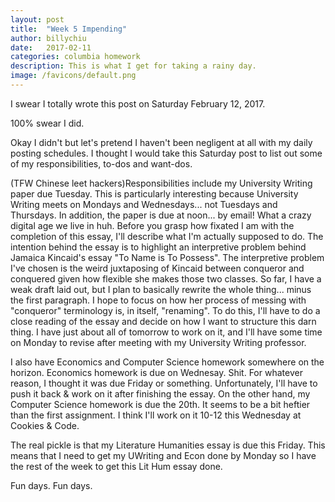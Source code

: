```yaml
---
layout: post
title:  "Week 5 Impending"
author: billychiu
date:   2017-02-11
categories: columbia homework
description: This is what I get for taking a rainy day.
image: /favicons/default.png
---
```


I swear I totally wrote this post on Saturday February 12, 2017.

100% swear I did.

Okay I didn't but let's pretend I haven't been negligent at all with my daily posting schedules. I thought I would take this Saturday post to list out some of my responsibilities, to-dos and want-dos.

(TFW Chinese leet hackers)Responsibilities include my University Writing paper due Tuesday. This is particularly interesting because University Writing meets on Mondays and Wednesdays... not Tuesdays and Thursdays. In addition, the paper is due at noon... by email! What a crazy digital age we live in huh. Before you grasp how fixated I am with the completion of this essay, I'll describe what I'm actually supposed to do. The intention behind the essay is to highlight an interpretive problem behind Jamaica Kincaid's essay "To Name is To Possess". The interpretive problem I've chosen is the weird juxtaposing of Kincaid between conqueror and conquered given how flexible she makes those two classes. So far, I have a weak draft laid out, but I plan to basically rewrite the whole thing... minus the first paragraph. I hope to focus on how her process of messing with "conqueror" terminology is, in itself, "renaming". To do this, I'll have to do a close reading of the essay and decide on how I want to structure this darn thing. I have just about all of tomorrow to work on it, and I'll have some time on Monday to revise after meeting with my University Writing professor.

I also have Economics and Computer Science homework somewhere on the horizon. Economics homework is due on Wednesay. Shit. For whatever reason, I thought it was due Friday or something. Unfortunately, I'll have to push it back & work on it after finishing the essay. On the other hand, my Computer Science homework is due the 20th. It seems to be a bit heftier than the first assignment. I think I'll work on it 10-12 this Wednesday at Cookies & Code.

The real pickle is that my Literature Humanities essay is due this Friday. This means that I need to get my UWriting and Econ done by Monday so I have the rest of the week to get this Lit Hum essay done.

Fun days. Fun days.